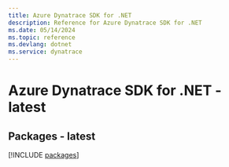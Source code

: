 ```yaml
---
title: Azure Dynatrace SDK for .NET
description: Reference for Azure Dynatrace SDK for .NET
ms.date: 05/14/2024
ms.topic: reference
ms.devlang: dotnet
ms.service: dynatrace
---
```

# Azure Dynatrace SDK for .NET - latest
## Packages - latest
[!INCLUDE [packages](dynatrace-index.md)]